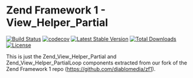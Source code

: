 Zend Framework 1 - View_Helper_Partial
============================
[![Build Status](https://travis-ci.org/diablomedia/zf1-view-helper-partial.svg?branch=master)](https://travis-ci.org/diablomedia/zf1-view-helper-partial)
[![codecov](https://codecov.io/gh/diablomedia/zf1-view-helper-partial/branch/master/graph/badge.svg)](https://codecov.io/gh/diablomedia/zf1-view-helper-partial)
[![Latest Stable Version](https://poser.pugx.org/diablomedia/zendframework1-view-helper-partial/v/stable)](https://packagist.org/packages/diablomedia/zendframework1-view-helper-partial)
[![Total Downloads](https://poser.pugx.org/diablomedia/zendframework1-view-helper-partial/downloads)](https://packagist.org/packages/diablomedia/zendframework1-view-helper-partial)
[![License](https://poser.pugx.org/diablomedia/zendframework1-view-helper-partial/license)](https://packagist.org/packages/diablomedia/zendframework1-view-helper-partial)

This is just the Zend_View_Helper_Partial and Zend_View_Helper_PartialLoop components extracted from our fork of the Zend Framework 1 repo (https://github.com/diablomedia/zf1).
